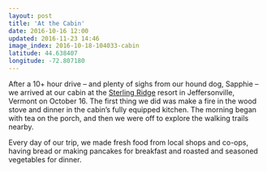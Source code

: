 ```yaml
---
layout: post
title: 'At the Cabin'
date: 2016-10-16 12:00
updated: 2016-11-23 14:46
image_index: 2016-10-18-104033-cabin
latitude: 44.638407
longitude: -72.807180
---
```


After a 10+ hour drive – and plenty of sighs from our hound dog, Sapphie – we arrived at our cabin at the [Sterling Ridge](http://sterlingridgeresort.com/) resort in Jeffersonville, Vermont on October 16. The first thing we did was make a fire in the wood stove and dinner in the cabin’s fully equipped kitchen. The morning began with tea on the porch, and then we were off to explore the walking trails nearby.

Every day of our trip, we made fresh food from local shops and co-ops, having bread or making pancakes for breakfast and roasted and seasoned vegetables for dinner.
